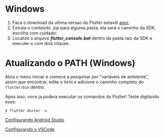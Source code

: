 # Windows

1. Faca o download da ultima versao do Flutter estavel [aqui](https://storage.googleapis.com/flutter_infra/releases/stable/windows/flutter_windows_v1.2.1-stable.zip "aqui");
2. Extraia o conteúdo .zip para alguma pasta, ela será o caminho da SDK, escolha com cuidado;
3. Localize o arquivo ***flutter_console.bat*** dentro da pasta raiz da SDK e execute-o com dois cliques.

# Atualizando o PATH (Windows)

Abra o menu iniciar e comece a pesquisar por "variáveis de ambiente", assim que encontrar, edite o `PATH` e adicione o caminho completo do `flutter/bin` dentro.

Apos isso, voce ja podera executar os comandos do Flutter! Teste digitando esse:

`$ flutter doctor -v`

[Configurando Android Studio](https://github.com/engapplabs/setup-windows/blob/master/android-studio-setup.md  "Configurando Android Studio")

[Configurando o VSCode](https://github.com/engapplabs/setup-windows/blob/master/visual-studio-ide.md "Configurando VSCode")
